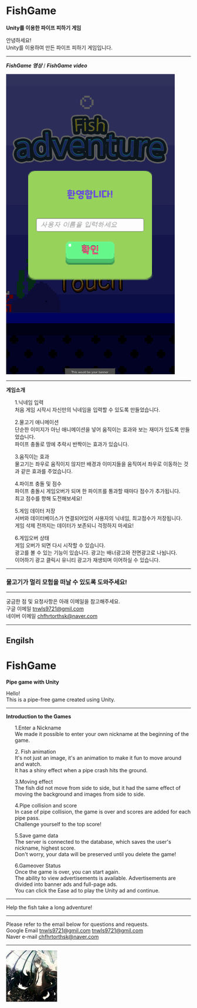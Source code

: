 # FishGame
**Unity를 이용한 파이프 피하기 게임**

안녕하세요! <br>
Unity를 이용하여 만든 파이프 피하기 게임입니다. <br>

***
***FishGame 영상*** / ***FishGame video***

![switch](./Image/GIF.gif)

***
**게임소개**
<ul> 1.닉네임 입력 <br>
처음 게임 시작시 자신만의 닉네임을 입력할 수 있도록 만들었습니다.<br>
</ul>

<ul> 2.물고기 애니메이션 <br>
단순한 이미지가 아닌 애니메이션을 넣어 움직이는 효과와 보는 재미가 있도록 만들었습니다.<br>
파이프 충돌로 땅에 추락시 반짝이는 효과가 있습니다.<br>
</ul>

<ul> 3.움직이는 효과 <br>
물고기는 좌우로 움직이지 않지만 배경과 이미지들을 움직여서 좌우로 이동하는 것과 같은 효과를 주었습니다.<br>
</ul>

<ul> 4.파이프 충돌 및 점수 <br>
파이프 충돌시 게임오버가 되며 한 파이프를 통과할 때마다 점수가 추가됩니다. <br>
최고 점수를 향해 도전해보세요! <br>
</ul>

<ul> 5.게임 데이터 저장 <br>
서버와 데이터베이스가 연결되어있어 사용자의 닉네임, 최고점수가 저장됩니다. <br>
게임 삭제 전까지는 데이터가 보존되니 걱정하지 마세요! <br>
</ul>

<ul> 6.게임오버 상태 <br>
게임 오버가 되면 다시 시작할 수 있습니다. <br>
광고를 볼 수 있는 기능이 있습니다. 광고는 배너광고와 전면광고로 나뉩니다. <br>
이어하기 광고 클릭시 유니티 광고가 재생되며 이어하실 수 있습니다. <br>
</ul>

***

### 물고기가 멀리 모험을 떠날 수 있도록 도와주세요!

***

궁금한 점 및 요청사항은 아래 이메일을 참고해주세요.<br>
구글 이메일 tnwls9721@gmil.com<br>
네이버 이메일 chfhrtorthsk@naver.com<br>

***
## Engilsh
# FishGame
**Pipe game with Unity**

Hello! <br>
This is a pipe-free game created using Unity. <br>

***

**Introduction to the Games**
<Ul> 1.Enter a Nickname <br>
We made it possible to enter your own nickname at the beginning of the game. <br>
</ul>

<Ul> 2. Fish animation <br>
It's not just an image, it's an animation to make it fun to move around and watch. <br>
It has a shiny effect when a pipe crash hits the ground. <br>
</ul>

<Ul> 3.Moving effect <br>
The fish did not move from side to side, but it had the same effect of moving the background and images from side to side. <br>
</ul>

<Ul> 4.Pipe collision and score <br>
In case of pipe collision, the game is over and scores are added for each pipe pass. <br>
Challenge yourself to the top score! <br>
</ul>

<Ul> 5.Save game data <br>
The server is connected to the database, which saves the user's nickname, highest score. <br>
Don't worry, your data will be preserved until you delete the game! <br>
</ul>

<Ul> 6.Gameover Status <br>
Once the game is over, you can start again. <br>
The ability to view advertisements is available. Advertisements are divided into banner ads and full-page ads. <br>
You can click the Ease ad to play the Unity ad and continue. <br>
</ul>

***

Help the fish take a long adventure!

***

Please refer to the email below for questions and requests. <br>
Google Email tnwls9721@gmil.com tnwls9721@gmil.com <br>
Naver e-mail chfhrtorthsk@naver.com <br>

***

![switch](./Image/anima.png)
